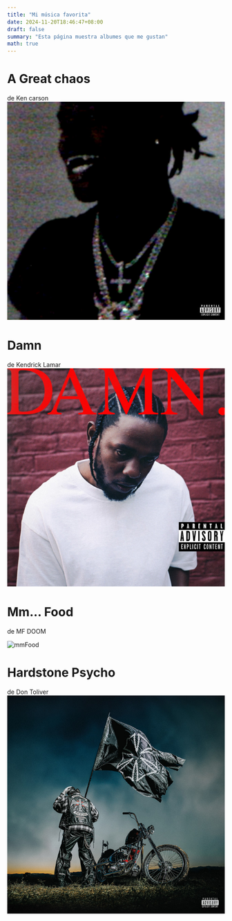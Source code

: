 ```yaml
---
title: "Mi música favorita"
date: 2024-11-20T18:46:47+08:00
draft: false
summary: "Esta página muestra albumes que me gustan"
math: true
---
```

# A Great chaos
de Ken carson
![A Great Chaos](/public/images/aGreatChaos.png)
# Damn
de Kendrick Lamar
![Damn](/public/images/Damn.png)

# Mm... Food
de MF DOOM

![mmFood](/publicimages/mmFood.png)

# Hardstone Psycho
de Don Toliver
![HardstonePsycho](/public/images/hardstonePsycho.png)
